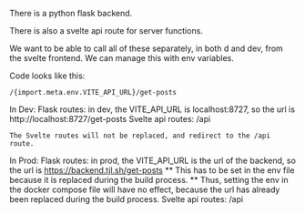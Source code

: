 
There is a python flask backend.

There is also a svelte api route for server functions.

We want to be able to call all of these separately, in both     d and dev, from the svelte frontend. We can manage this with env variables.

Code looks like this:

```
/{import.meta.env.VITE_API_URL}/get-posts
```

In Dev:
    Flask routes: in dev, the VITE_API_URL is localhost:8727, so the url is http://localhost:8727/get-posts
    Svelte api routes: /api

    The Svelte routes will not be replaced, and redirect to the /api route.

In Prod:
    Flask routes: in prod, the VITE_API_URL is the url of the backend, so the url is https://backend.tjl.sh/get-posts
    ** This has to be set in the env file because it is replaced during the build process. **
    Thus, setting the env in the docker compose file will have no effect, because the url has already been replaced during the build process.
    Svelte api routes: /api
